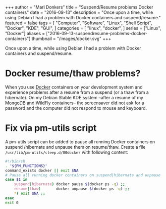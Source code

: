 +++
author = "Mari Donkers"
title = "Suspend/Resume problems Docker containers"
date = "2016-09-13"
description = "Once upon a time, while using Debian I had a problem with Docker containers and suspend/resume."
featured = false
tags = [
    "Computer",
    "Software",
    "Linux",
    "Shell Script",
    "Docker",
    "KDE",
    "GUI",
]
categories = [
    "linux",
    "docker",
]
series = ["Linux", "Docker"]
aliases = ["2016-09-13-suspendresume-problems-docker-containers"]
thumbnail = "/images/docker.svg"
+++

Once upon a time, while using Debian I had a problem with Docker containers and suspend/resume.

# Docker resume/thaw problems?

When you use [Docker](https://www.docker.com/) containers on your development system and experience problems after a resume from a suspend (or a thaw from a hibernate). On my Debian Stable KDE system –after a resume of my [MongoDB](https://www.mongodb.com/) and [WildFly](http://wildfly.org/) containers– the screensaver did not ask for a password and the computer did not respond to mouse and keyboard.
<!--more-->

# Fix via pm-utils script

A pm-utils script can be added to pause all running Docker containers on suspend /hibernate and unpause them on resume/thaw. Create a file `/usr/lib/pm-utils/sleep.d/00docker` with following content:

``` bash
#!/bin/sh
. "${PM_FUNCTIONS}"
command_exists docker || exit $NA
# Pause all running docker containers on suspend|hibernate and unpause on resume|thaw.
case $1 in
    suspend|hibernate) docker pause $(docker ps -q) ;;
    resume|thaw)       docker unpause $(docker ps -q) ;;
    *) exit $NA ;;
esac
exit 0
```
